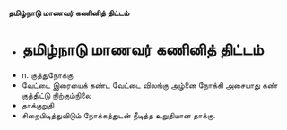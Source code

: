 **தமிழ்நாடு மாணவர் கணினித் திட்டம்**
- # தமிழ்நாடு மாணவர் கணினித் திட்டம்
- n. குத்துநோக்கு
- வேட்டை இரையைக் கண்ட வேட்டை விலங்கு அழ்னை நோக்கி அசையாது கண் குத்திட்டு நிற்கும்நிலை
- தாக்குறுதி
- சிறைபிடித்துவிடும் நோக்கத்துடன் நீடித்த உறுதியான தாக்கு.

